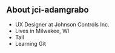 ## About jci-adamgrabo

- UX Designer at Johnson Controls Inc.
- Lives in Milwakee, WI
- Tall
- Learning Git

